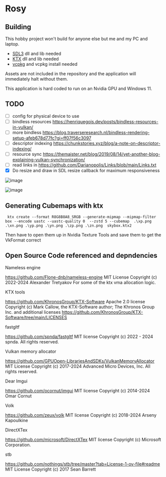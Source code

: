 # Rosy

## Building
This hobby project won't build for anyone else but me and my PC and laptop.

* [SDL3](https://github.com/libsdl-org/SDL) dll and lib needed
* [KTX](https://github.com/KhronosGroup/KTX-Software/tree/main) dll and lib needed
* [vcpkg](https://vcpkg.io/en/) and vcpkg install needed

Assets are not included in the repository and the application will immediately halt without them.

This application is hard coded to run on an Nvidia GPU and Windows 11.

## TODO
* [ ] config for physical device to use
* [ ] bindless resources https://henriquegois.dev/posts/bindless-resources-in-vulkan/
* [ ] more bindless https://blog.traverseresearch.nl/bindless-rendering-setup-afeb678d77fc?gi=ff07f56c3097
* [ ] descriptor indexing https://chunkstories.xyz/blog/a-note-on-descriptor-indexing/
* [ ] resource sync https://themaister.net/blog/2019/08/14/yet-another-blog-explaining-vulkan-synchronization/
* [ ] read links in https://github.com/Darianopolis/Links/blob/main/Links.txt
* [x] Do resize and draw in SDL resize callback for maximum responsiveness

![image](https://github.com/user-attachments/assets/258f0c51-2988-4b21-98f6-46773aacacd0)

![image](https://github.com/user-attachments/assets/a1b25224-a83d-4c76-ae80-d58c86cdf140)

## Generating Cubemaps with ktx

```
 ktx create --format R8G8B8A8_SRGB --generate-mipmap --mipmap-filter box --encode uastc --uastc-quality 0  --zstd 5 --cubemap  .\xp.png .\xn.png .\yp.png .\yn.png .\zp.png .\zn.png  skybox.ktx2
 ```
 Then have to open them up in Nvidia Texture Tools and save them to get the VkFormat correct

 ## Open Source Code referenced and depndencies

 Nameless engine

 https://github.com/Flone-dnb/nameless-engine MIT License Copyright (c) 2022-2024 Alexander Tretyakov
 For some of the ktx vma allocation logic.

 KTX tools

 https://github.com/KhronosGroup/KTX-Software  Apache 2.0 license Copyright (c) Mark Callow, the KTX-Software author; The Khronos Group Inc. 
 and additional licenses
 https://github.com/KhronosGroup/KTX-Software/tree/main/LICENSES

 fastgltf 

 https://github.com/spnda/fastgltf MIT license Copyright (c) 2022 - 2024 spnda. All rights reserved.

 Vulkan memory allocator

 https://github.com/GPUOpen-LibrariesAndSDKs/VulkanMemoryAllocator MIT License Copyright (c) 2017-2024 Advanced Micro Devices, Inc. All rights reserved.

 Dear Imgui 

 https://github.com/ocornut/imgui MIT license Copyright (c) 2014-2024 Omar Cornut

 Volk

 https://github.com/zeux/volk MIT license Copyright (c) 2018-2024 Arseny Kapoulkine


 DirectXTex 

 https://github.com/microsoft/DirectXTex MIT license Copyright (c) Microsoft Corporation.

 stb

 https://github.com/nothings/stb/tree/master?tab=License-1-ov-file#readme  MIT License Copyright (c) 2017 Sean Barrett